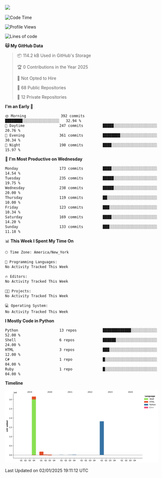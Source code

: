 
![](https://hit.yhype.me/github/profile?user_id=44564111)
<!--START_SECTION:waka-->
![Code Time](http://img.shields.io/badge/Code%20Time-24%20hrs%2039%20mins-blue)

![Profile Views](http://img.shields.io/badge/Profile%20Views-0-blue)

![Lines of code](https://img.shields.io/badge/From%20Hello%20World%20I%27ve%20Written-5.2%20million%20lines%20of%20code-blue)

**🐱 My GitHub Data** 

> 📦 114.2 kB Used in GitHub's Storage 
 > 
> 🏆 0 Contributions in the Year 2025
 > 
> 🚫 Not Opted to Hire
 > 
> 📜 68 Public Repositories 
 > 
> 🔑 12 Private Repositories 
 > 
**I'm an Early 🐤** 

```text
🌞 Morning                392 commits         ████████░░░░░░░░░░░░░░░░░   32.94 % 
🌆 Daytime                247 commits         █████░░░░░░░░░░░░░░░░░░░░   20.76 % 
🌃 Evening                361 commits         ████████░░░░░░░░░░░░░░░░░   30.34 % 
🌙 Night                  190 commits         ████░░░░░░░░░░░░░░░░░░░░░   15.97 % 
```
📅 **I'm Most Productive on Wednesday** 

```text
Monday                   173 commits         ████░░░░░░░░░░░░░░░░░░░░░   14.54 % 
Tuesday                  235 commits         █████░░░░░░░░░░░░░░░░░░░░   19.75 % 
Wednesday                238 commits         █████░░░░░░░░░░░░░░░░░░░░   20.00 % 
Thursday                 119 commits         ██░░░░░░░░░░░░░░░░░░░░░░░   10.00 % 
Friday                   123 commits         ███░░░░░░░░░░░░░░░░░░░░░░   10.34 % 
Saturday                 169 commits         ████░░░░░░░░░░░░░░░░░░░░░   14.20 % 
Sunday                   133 commits         ███░░░░░░░░░░░░░░░░░░░░░░   11.18 % 
```


📊 **This Week I Spent My Time On** 

```text
🕑︎ Time Zone: America/New_York

💬 Programming Languages: 
No Activity Tracked This Week

🔥 Editors: 
No Activity Tracked This Week

🐱‍💻 Projects: 
No Activity Tracked This Week

💻 Operating System: 
No Activity Tracked This Week
```

**I Mostly Code in Python** 

```text
Python                   13 repos            █████████████░░░░░░░░░░░░   52.00 % 
Shell                    6 repos             ██████░░░░░░░░░░░░░░░░░░░   24.00 % 
HTML                     3 repos             ███░░░░░░░░░░░░░░░░░░░░░░   12.00 % 
C#                       1 repo              █░░░░░░░░░░░░░░░░░░░░░░░░   04.00 % 
Ruby                     1 repo              █░░░░░░░░░░░░░░░░░░░░░░░░   04.00 % 
```



**Timeline**

![Lines of Code chart](https://raw.githubusercontent.com/Vault108/Vault108/main/assets/bar_graph.png)


 Last Updated on 02/01/2025 19:11:12 UTC
<!--END_SECTION:waka-->
